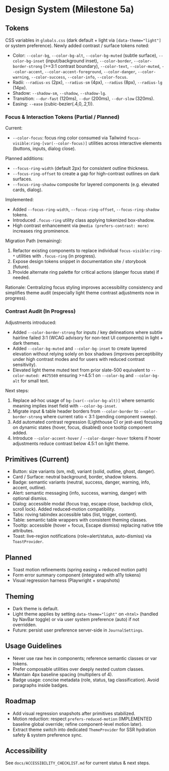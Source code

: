 # Design System (Milestone 5a)

## Tokens

CSS variables in `globals.css` (dark default + light via `[data-theme="light"]` or system preference). Newly added contrast / surface tokens noted:
- Color: `--color-bg`, `--color-bg-alt`, `--color-bg-muted` (subtle surface), `--color-bg-inset` (input/background inset), `--color-border`, `--color-border-strong` (>=3:1 contrast boundary), `--color-text`, `--color-muted`, `--color-accent`, `--color-accent-foreground`, `--color-danger`, `--color-warning`, `--color-success`, `--color-info`, `--color-focus`.
- Radii: `--radius-xs` (2px), `--radius-sm` (4px), `--radius` (8px), `--radius-lg` (14px).
- Shadow: `--shadow-sm`, `--shadow`, `--shadow-lg`.
- Transition: `--dur-fast` (120ms), `--dur` (200ms), `--dur-slow` (320ms).
- Easing: `--ease` (cubic-bezier(.4,0,.2,1)).

### Focus & Interaction Tokens (Partial / Planned)
Current:
- `--color-focus`: focus ring color consumed via Tailwind `focus-visible:ring-[var(--color-focus)]` utilities across interactive elements (buttons, inputs, dialog close).

Planned additions:
- `--focus-ring-width` (default 2px) for consistent outline thickness.
- `--focus-ring-offset` to create a gap for high-contrast outlines on dark surfaces.
- `--focus-ring-shadow` composite for layered components (e.g. elevated cards, dialog).

Implemented:
- Added `--focus-ring-width`, `--focus-ring-offset`, `--focus-ring-shadow` tokens.
- Introduced `.focus-ring` utility class applying tokenized box-shadow.
- High contrast enhancement via `@media (prefers-contrast: more)` increases ring prominence.

Migration Path (remaining):
1. Refactor existing components to replace individual `focus-visible:ring-*` utilities with `.focus-ring` (in progress).
2. Expose design tokens snippet in documentation site / storybook (future).
3. Provide alternate ring palette for critical actions (danger focus state) if needed.

Rationale: Centralizing focus styling improves accessibility consistency and simplifies theme audit (especially light theme contrast adjustments now in progress).

### Contrast Audit (In Progress)
Adjustments introduced:
- Added `--color-border-strong` for inputs / key delineations where subtle hairline failed 3:1 (WCAG advisory for non-text UI components) in light + dark themes.
- Added `--color-bg-muted` and `--color-bg-inset` to create layered elevation without relying solely on box shadows (improves perceptibility under high contrast modes and for users with reduced contrast sensitivity).
- Elevated light theme muted text from prior slate-500 equivalent to `--color-muted: #475569` ensuring >=4.5:1 on `--color-bg` and `--color-bg-alt` for small text.

Next steps:
1. Replace ad‑hoc usage of `bg-[var(--color-bg-alt)]` where semantic meaning implies inset field with `--color-bg-inset`.
2. Migrate input & table header borders from `--color-border` to `--color-border-strong` where current ratio < 3:1 (pending component sweep).
3. Add automated contrast regression (Lighthouse CI or jest-axe) focusing on dynamic states (hover, focus, disabled) once tooltip component added.
4. Introduce `--color-accent-hover` / `--color-danger-hover` tokens if hover adjustments reduce contrast below 4.5:1 on light theme.

## Primitives (Current)
- Button: size variants (sm, md), variant (solid, outline, ghost, danger).
- Card / Surface: neutral background, border, shadow tokens.
- Badge: semantic variants (neutral, success, danger, warning, info, accent, outline).
- Alert: semantic messaging (info, success, warning, danger) with optional dismiss.
- Dialog: accessible modal (focus trap, escape close, backdrop click, scroll lock). Added reduced‑motion compatibility.
- Tabs: roving tabindex accessible tabs (list, trigger, content).
- Table: semantic table wrappers with consistent theming classes.
- Tooltip: accessible (hover + focus, Escape dismiss) replacing native title attributes.
- Toast: live-region notifications (role=alert/status, auto-dismiss) via `ToastProvider`.

## Planned
- Toast motion refinements (spring easing + reduced motion path)
- Form error summary component (integrated with a11y tokens)
- Visual regression harness (Playwright + snapshots)

## Theming
- Dark theme is default.
- Light theme applies by setting `data-theme="light"` on `<html>` (handled by NavBar toggle) or via user system preference (auto) if not overridden.
- Future: persist user preference server-side in `JournalSettings`.

## Usage Guidelines
- Never use raw hex in components; reference semantic classes or var tokens.
- Prefer composable utilities over deeply nested custom classes.
- Maintain 4px baseline spacing (multipliers of 4).
- Badge usage: concise metadata (role, status, tag classification). Avoid paragraphs inside badges.

## Roadmap
- Add visual regression snapshots after primitives stabilized.
- Motion reduction: respect `prefers-reduced-motion` (IMPLEMENTED baseline global override; refine component-level motion later).
- Extract theme switch into dedicated `ThemeProvider` for SSR hydration safety & system preference sync.

## Accessibility
See `docs/ACCESSIBILITY_CHECKLIST.md` for current status & next steps.
